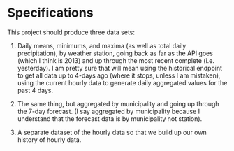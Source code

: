 # Specifications

This project should produce three data sets:

1. Daily means, minimums, and maxima (as well as total daily precipitation), by weather station, going back as far as the API goes (which I think is 2013) and up through the most recent complete (i.e. yesterday). I am pretty sure that will mean using the historical endpoint to get all data up to 4-days ago (where it stops, unless I am mistaken), using the current hourly data to generate daily aggregated values for the past 4 days. 

2. The same thing, but aggregated by municipality and going up through the 7-day forecast. (I say aggregated by municipality because I understand that the forecast data is by municipality not station).

3. A separate dataset of the hourly data so that we build up our own history of hourly data.